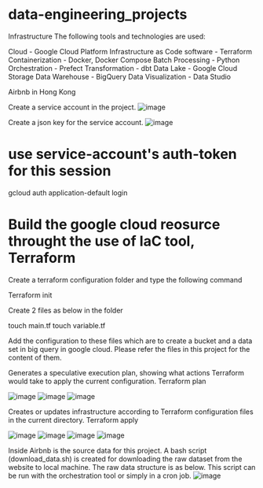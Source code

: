 # data-engineering_projects

Infrastructure
The following tools and technologies are used:

Cloud - Google Cloud Platform
Infrastructure as Code software - Terraform
Containerization - Docker, Docker Compose
Batch Processing - Python
Orchestration - Prefect
Transformation - dbt
Data Lake - Google Cloud Storage
Data Warehouse - BigQuery
Data Visualization - Data Studio

Airbnb in Hong Kong

Create a service account in the project.
![image](https://user-images.githubusercontent.com/113747768/227586360-3563a04e-e7d0-4c03-9725-cebfc136e327.png)

Create a json key for the service account.
![image](https://user-images.githubusercontent.com/113747768/227587342-7a2d10ab-09bd-4008-9eee-fcef1bf19e75.png)

# use service-account's auth-token for this session
gcloud auth application-default login

# Build the google cloud reosurce throught the use of IaC tool, Terraform
Create a terraform configuration folder and type the following command 

Terraform init

Create 2 files as below in the folder

touch main.tf
touch variable.tf

Add the configuration to these files which are to create a bucket and a data set in big query in google cloud. Please refer the files in this project for the content of them.

Generates a speculative execution plan, showing what actions Terraform would take to apply the current configuration.
Terraform plan

![image](https://user-images.githubusercontent.com/113747768/227893898-72b89558-b052-4c5e-a0f9-064f1146cca0.png)
![image](https://user-images.githubusercontent.com/113747768/227894189-8740f8c1-698c-4907-85f8-9b3d711e0f58.png)
![image](https://user-images.githubusercontent.com/113747768/227894296-23e82d81-3e3f-44df-b9f9-f1e8c895a445.png)


Creates or updates infrastructure according to Terraform configuration files in the current directory.
Terraform apply

![image](https://user-images.githubusercontent.com/113747768/227894543-b832a8da-4d47-4b9a-9331-dd893d733d58.png)
![image](https://user-images.githubusercontent.com/113747768/227894684-d2abac4f-e341-40aa-89ec-a62e3c58832a.png)
![image](https://user-images.githubusercontent.com/113747768/227894793-ab444896-3156-4b68-9f08-c29167e7716e.png)
![image](https://user-images.githubusercontent.com/113747768/227894900-6dfea994-f2e7-48a6-abb4-e07022caf016.png)

Inside Airbnb is the source data for this project. A bash script (download_data.sh) is created for downloading the raw dataset from the website to local machine. 
The raw data structure is as below. This script can be run with the orchestration tool or simply in a cron job.
![image](https://user-images.githubusercontent.com/113747768/228484051-b5821811-9ecd-4113-b70e-f831d2f01703.png)



